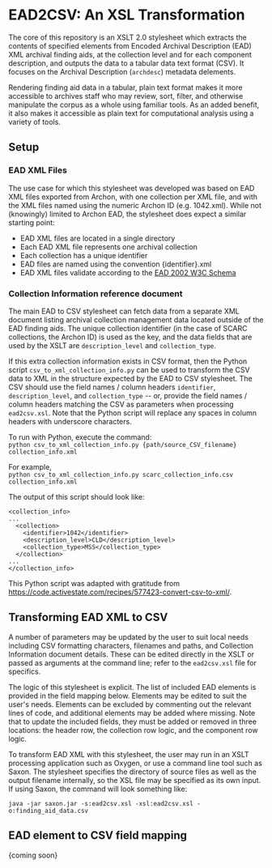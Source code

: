 
# EAD2CSV: An XSL Transformation

The core of this repository is an XSLT 2.0 stylesheet which extracts the contents of specified elements from Encoded Archival Description (EAD) XML archival finding aids, at the collection level and for each component description, and outputs the data to a tabular data text format (CSV). It focuses on the Archival Description (`archdesc`) metadata delements.

Rendering finding aid data in a tabular, plain text format makes it more accessible to archives staff who may review, sort, filter, and otherwise manipulate the corpus as a whole using familiar tools. As an added benefit, it also makes it accessible as plain text for computational analysis using a variety of tools. 

## Setup

### EAD XML Files

The use case for which this stylesheet was developed was based on EAD XML files exported from Archon, with one collection per XML file, and with the XML files named using the numeric Archon ID (e.g. 1042.xml). While not (knowingly) limited to Archon EAD, the stylesheet does expect a similar starting point:

- EAD XML files are located in a single directory
- Each EAD XML file represents one archival collection
- Each collection has a unique identifier
- EAD files are named using the convention {identifier}.xml
- EAD XML files validate according to the [EAD 2002 W3C Schema](http://www.loc.gov/ead/ead.xsd)


### Collection Information reference document

The main EAD to CSV stylesheet can fetch data from a separate XML document listing archival collection management data located outside of the EAD finding aids. The unique collection identifier (in the case of SCARC collections, the Archon ID) is used as the key, and the data fields that are used by the XSLT are `description_level` and `collection_type`. 

If this extra collection information exists in CSV format, then the Python script `csv_to_xml_collection_info.py` can be used to transform the CSV data to XML in the structure expected by the EAD to CSV stylesheet. The CSV should use the field names / column headers `identifier`, `description_level`, and `collection_type` -- or, provide the field names / column headers matching the CSV as parameters when processing `ead2csv.xsl`. Note that the Python script will replace any spaces in column headers with underscore characters. 

To run with Python, execute the command:  
`python csv_to_xml_collection_info.py {path/source_CSV_filename} collection_info.xml`

For example,  
`python csv_to_xml_collection_info.py scarc_collection_info.csv collection_info.xml`

The output of this script should look like:

```
<collection_info>
...
  <collection>
    <identifier>1042</identifier>
    <description_level>CLD</description_level>
    <collection_type>MSS</collection_type>
  </collection>
...
</collection_info>
```

This Python script was adapted with gratitude from https://code.activestate.com/recipes/577423-convert-csv-to-xml/.

## Transforming EAD XML to CSV

A number of parameters may be updated by the user to suit local needs including CSV formatting characters, filenames and paths, and Collection Information document details. These can be edited directly in the XSLT or passed as arguments at the command line; refer to the `ead2csv.xsl` file for specifics.

The logic of this stylesheet is explicit. The list of included EAD elements is provided in the field mapping below. Elements may be edited to suit the user's needs. Elements can be excluded by commenting out the relevant lines of code, and additional elements may be added where missing. Note that to update the included fields, they must be added or removed in three locations: the header row, the collection row logic, and the component row logic.

To transform EAD XML with this stylesheet, the user may run in an XSLT processing application such as Oxygen, or use a command line tool such as Saxon. The stylesheet specifies the directory of source files as well as the output filename internally, so the XSL file may be specified as its own input. If using Saxon, the command will look something like:

`java -jar saxon.jar -s:ead2csv.xsl -xsl:ead2csv.xsl -o:finding_aid_data.csv` 

## EAD element to CSV field mapping

{coming soon}
